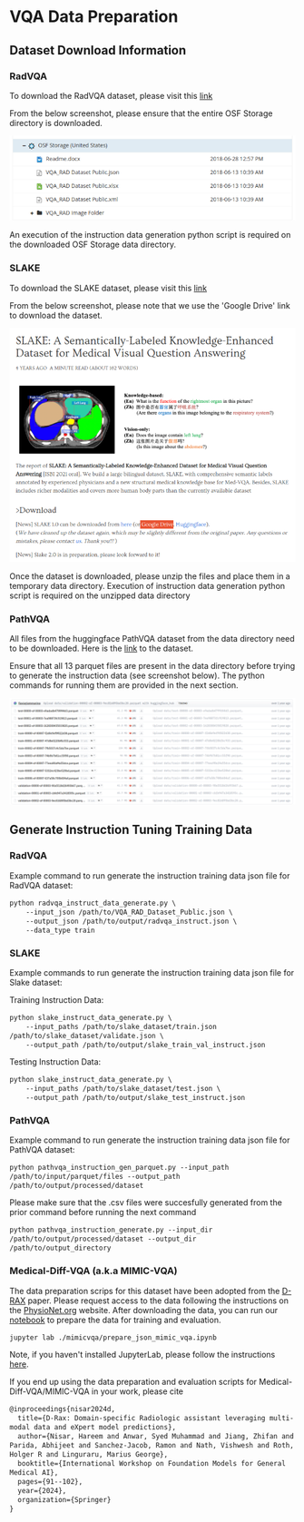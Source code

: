 # VQA Data Preparation

## Dataset Download Information

### RadVQA
To download the RadVQA dataset, please visit this [link](https://osf.io/89kps/)

From the below screenshot, please ensure that the entire OSF Storage directory is downloaded.

![image](../../docs/images/radvqa_osf.png)

An execution of the instruction data generation python script is required on the downloaded OSF Storage data directory.

### SLAKE
To download the SLAKE dataset, please visit this [link](https://www.med-vqa.com/slake/)

From the below screenshot, please note that we use the 'Google Drive' link to download the dataset.

![image](../../docs/images/slake_web.png)

Once the dataset is downloaded, please unzip the files and place them in a temporary data directory. Execution of instruction data generation python script is required on the unzipped data directory

### PathVQA
All files from the huggingface PathVQA dataset from the data directory need to be downloaded. Here is the [link](https://huggingface.co/datasets/flaviagiammarino/path-vqa) to the dataset.

Ensure that all 13 parquet files are present in the data directory before trying to generate the instruction data (see screenshot below). The python commands for running them are provided in the next section.

![image](../../docs/images/pathvqa_hf.png)

## Generate Instruction Tuning Training Data
### RadVQA
Example command to run generate the instruction training data json file for RadVQA dataset:

```
python radvqa_instruct_data_generate.py \
    --input_json /path/to/VQA_RAD_Dataset_Public.json \
    --output_json /path/to/output/radvqa_instruct.json \
    --data_type train
```

### SLAKE
Example commands to run generate the instruction training data json file for Slake dataset:

Training Instruction Data:
```
python slake_instruct_data_generate.py \
    --input_paths /path/to/slake_dataset/train.json /path/to/slake_dataset/validate.json \
    --output_path /path/to/output/slake_train_val_instruct.json
```
Testing Instruction Data:
```
python slake_instruct_data_generate.py \
    --input_paths /path/to/slake_dataset/test.json \
    --output_path /path/to/output/slake_test_instruct.json
```

### PathVQA
Example command to run generate the instruction training data json file for PathVQA dataset:

```
python pathvqa_instruction_gen_parquet.py --input_path /path/to/input/parquet/files --output_path /path/to/output/processed/dataset
```
Please make sure that the .csv files were succesfully generated from the prior command before running the next command
```
python pathvqa_instruction_generate.py --input_dir /path/to/output/processed/dataset --output_dir /path/to/output_directory
```

### Medical-Diff-VQA (a.k.a MIMIC-VQA)
The data preparation scrips for this dataset have been adopted from the [D-RAX](https://arxiv.org/abs/2407.02604) paper.
Please request access to the data following the instructions on the [PhysioNet.org](https://physionet.org/content/medical-diff-vqa/1.0.0) website.
After downloading the data, you can run our [notebook](./mimicvqa/prepare_json_mimic_vqa.ipynb) to prepare the data for training and evaluation.
```commandline
jupyter lab ./mimicvqa/prepare_json_mimic_vqa.ipynb
```
Note, if you haven't installed JupyterLab, please follow the instructions [here](https://jupyter.org/install).

If you end up using the data preparation and evaluation scripts for Medical-Diff-VQA/MIMIC-VQA in your work, please cite
```
@inproceedings{nisar2024d,
  title={D-Rax: Domain-specific Radiologic assistant leveraging multi-modal data and eXpert model predictions},
  author={Nisar, Hareem and Anwar, Syed Muhammad and Jiang, Zhifan and Parida, Abhijeet and Sanchez-Jacob, Ramon and Nath, Vishwesh and Roth, Holger R and Linguraru, Marius George},
  booktitle={International Workshop on Foundation Models for General Medical AI},
  pages={91--102},
  year={2024},
  organization={Springer}
}
```
